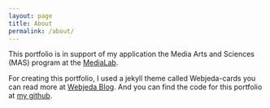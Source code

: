 ```yaml
---
layout: page
title: About
permalink: /about/
---
```


This portfolio is in support of my application the Media Arts and Sciences (MAS) program at the [MediaLab](http://www.media.mit.edu/).

For creating this portfolio, I used a jekyll theme called Webjeda-cards you can read more at [Webjeda Blog](http://blog.webjeda.com). And you can find the code for this portfolio at [my github](https://github.com/lfalvarez/portfolio).
